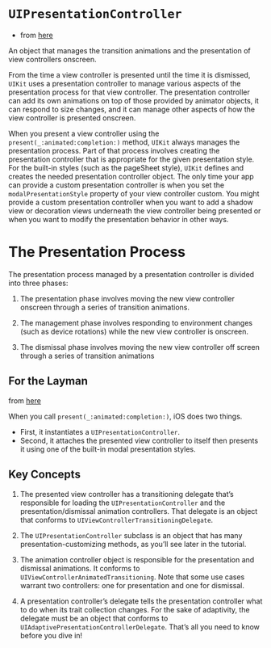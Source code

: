 # `UIPresentationController`

* from [here](https://developer.apple.com/documentation/uikit/uipresentationcontroller)

An object that manages the transition animations and the presentation of view
controllers onscreen.

From the time a view controller is presented until the time it is dismissed,
`UIKit` uses a presentation controller to manage various aspects of the
presentation process for that view controller. The presentation controller can
add its own animations on top of those provided by animator objects, it can
respond to size changes, and it can manage other aspects of how the view
controller is presented onscreen.

When you present a view controller using the `present(_:animated:completion:)`
method, `UIKit` always manages the presentation process. Part of that process
involves creating the presentation controller that is appropriate for the given
presentation style. For the built-in styles (such as the pageSheet style), `UIKit`
defines and creates the needed presentation controller object. The only time
your app can provide a custom presentation controller is when you set the
`modalPresentationStyle` property of your view controller custom. You might
provide a custom presentation controller when you want to add a shadow view or
decoration views underneath the view controller being presented or when you want
to modify the presentation behavior in other ways.


# The Presentation Process

The presentation process managed by a presentation controller is divided into three phases:

1. The presentation phase involves moving the new view controller onscreen through a series of transition animations.

1. The management phase involves responding to environment changes (such as device rotations) while the new view controller is onscreen.

1. The dismissal phase involves moving the new view controller off screen through a series of transition animations

## For the Layman
from [here](https://www.raywenderlich.com/139277/uipresentationcontroller-tutorial-getting-started)


When you call `present(_:animated:completion:)`, iOS does two things.

* First, it instantiates a `UIPresentationController`.
* Second, it attaches the presented view controller to itself then presents it using one of the built-in modal presentation styles.

## Key Concepts
1. The presented view controller has a transitioning delegate that’s responsible
for loading the `UIPresentationController` and the presentation/dismissal
animation controllers. That delegate is an object that conforms to
`UIViewControllerTransitioningDelegate`.

1. The `UIPresentationController` subclass is an object that has many
presentation-customizing methods, as you’ll see later in the tutorial.

1. The animation controller object is responsible for the presentation and
dismissal animations. It conforms to `UIViewControllerAnimatedTransitioning`.
Note that some use cases warrant two controllers: one for presentation and one
for dismissal.

1. A presentation controller’s delegate tells the presentation controller what
to do when its trait collection changes. For the sake of adaptivity, the
delegate must be an object that conforms to
`UIAdaptivePresentationControllerDelegate`.
That’s all you need to know before you dive in!

